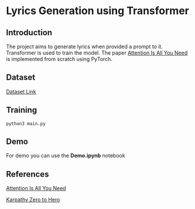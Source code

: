 # Lyrics Generation using Transformer

## Introduction
The project aims to generate lyrics when provided a prompt to it. Transformer is used to train the model. The paper [Attention Is All You Need](https://arxiv.org/abs/1706.03762) is implemented from scratch using PyTorch.

## Dataset
[Dataset Link](https://www.kaggle.com/datasets/terminate9298/songs-lyrics?select=lyrics.csv)

## Training
```
python3 main.py
```
## Demo
For demo you can use the <b>Demo.ipynb</b> notebook

## References
[Attention Is All You Need](https://arxiv.org/abs/1706.03762)

[Karpathy Zero to Hero](https://karpathy.ai/zero-to-hero.html)